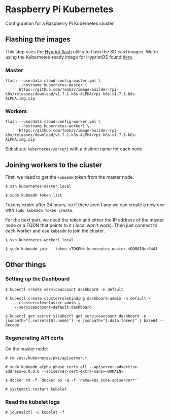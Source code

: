 # Raspberry Pi Kubernetes

Configuration for a Raspberry Pi Kubernetes cluster.

## Flashing the images

This step uses the [Hypriot flash](https://github.com/hypriot/flash) utility 
to flash the SD card images. We're using the Kubernetes-ready image for
HypriotOS found [here](https://github.com/Tombar/image-builder-rpi-k8s/releases).

### Master

    flash --userdata cloud-config-master.yml \
          --hostname kubernetes-master \
          https://github.com/Tombar/image-builder-rpi-k8s/releases/download/v1.7.1-k8s-ALPHA/rpi-k8s-v1.7.1-k8s-ALPHA.img.zip
 
### Workers

    flash --userdata cloud-config-worker.yml \
          --hostname kubernetes-worker1 \
          https://github.com/Tombar/image-builder-rpi-k8s/releases/download/v1.7.1-k8s-ALPHA/rpi-k8s-v1.7.1-k8s-ALPHA.img.zip

Substitute `kubernetes-worker1` with a distinct name for each node.

## Joining workers to the cluster

First, we need to get the `kubeadm` token from the master node.

    $ ssh kubernetes-master.local
    
    $ sudo kubeadm token list

Tokens expire after 24 hours, so if there aren't any we can
create a new one with `sudo kubeadm token create`.

For the next part, we need the token and either the IP address of
the master node or a FQDN that points to it (.local won't work).
Then just connect to each worker and use `kubeadm` to join the
cluster.

    $ ssh kubernetes-worker1.local

    $ sudo kubeadm join --token <TOKEN> kubernetes-master.<DOMAIN>:6443

## Other things

### Setting up the Dashboard

    $ kubectl create serviceaccount dashboard -n default
    
    $ kubectl create clusterrolebinding dashboard-admin -n default \
        --clusterrole=cluster-admin \
        --serviceaccount=default:dashboard
        
    $ kubectl get secret $(kubectl get serviceaccount dashboard -o jsonpath="{.secrets[0].name}") -o jsonpath="{.data.token}" | base64 --decode

### Regenerating API certs

On the master node:

    # rm /etc/kubernetes/pki/apiserver.*

    # sudo kubeadm alpha phase certs all --apiserver-advertise-address=0.0.0.0 --apiserver-cert-extra-sans=<DOMAIN>

    $ docker rm -f `docker ps -q -f 'name=k8s_kube-apiserver*'`

    # systemctl restart kubelet

### Read the kubelet logs

    # journalctl -u kubelet -f
